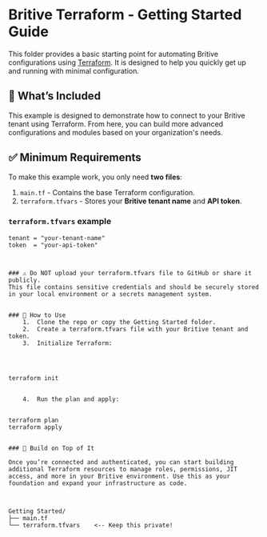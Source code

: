 # Britive Terraform - Getting Started Guide

This folder provides a basic starting point for automating Britive configurations using [Terraform](https://www.terraform.io/). It is designed to help you quickly get up and running with minimal configuration.

## 🚀 What’s Included

This example is designed to demonstrate how to connect to your Britive tenant using Terraform. From here, you can build more advanced configurations and modules based on your organization's needs.

## ✅ Minimum Requirements

To make this example work, you only need **two files**:

1. `main.tf` - Contains the base Terraform configuration.
2. `terraform.tfvars` - Stores your **Britive tenant name** and **API token**.

### `terraform.tfvars` example

```hcl
tenant = "your-tenant-name"
token  = "your-api-token"



### ⚠️ Do NOT upload your terraform.tfvars file to GitHub or share it publicly.
This file contains sensitive credentials and should be securely stored in your local environment or a secrets management system.


### 🧪 How to Use
	1.	Clone the repo or copy the Getting Started folder.
	2.	Create a terraform.tfvars file with your Britive tenant and token.
	3.	Initialize Terraform:




terraform init


	4.	Run the plan and apply:


terraform plan
terraform apply


### 🧱 Build on Top of It

Once you’re connected and authenticated, you can start building additional Terraform resources to manage roles, permissions, JIT access, and more in your Britive environment. Use this as your foundation and expand your infrastructure as code.



Getting Started/
├── main.tf
└── terraform.tfvars    <-- Keep this private!

